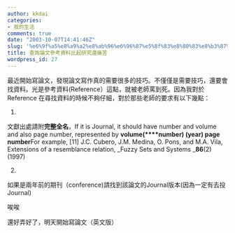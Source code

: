 ```yaml
---
author: kkdai
categories:
- 我的生活
comments: true
date: "2003-10-07T14:41:46Z"
slug: '%e6%9f%a5%e8%a9%a2%e8%ab%96%e6%96%87%e5%8f%83%e8%80%83%e8%b3%87%e6%96%99%e6%af%94%e8%b5%b7%e7%a0%94%e7%a9%b6%e9%82%84%e7%97%9b%e8%8b%a6'
title: 查詢論文參考資料比起研究還痛苦
wordpress_id: 27
---
```


最近開始寫論文，發現論文寫作真的需要很多的技巧。不僅僅是需要技巧，還要會找資料。光是參考資料(Reference）這點，就被老師罵到死。因為我對於Reference 在尋找資料的時候不夠仔細，對於那些老師的要求有以下幾點：






  
  1. 
    

文獻出處請附**完整全名**，If
    it is Journal, it should have number and volume and also page number,
    represented by **volume(****number)
    (year) page number**For
    example, [11] J.C. Cubero, J.M. Medina, O. Pons,
    and M.A. Vila, Extensions of a resemblance relation, _Fuzzy
    Sets and Systems _**86**(2)
    (1997)

  
  2. 
    

如果是兩年前的期刊（conference)請找到該論文的Journal版本(因為一定有去投Journal)





唉唉

還好弄好了，明天開始寫論文（英文版）
